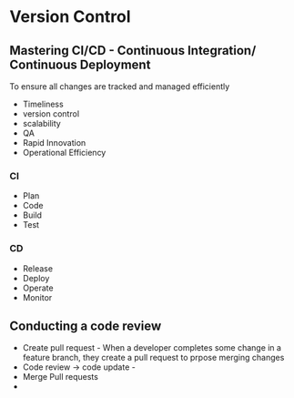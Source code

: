 # Version Control

## Mastering CI/CD - Continuous Integration/ Continuous Deployment
To ensure all changes are tracked and managed efficiently
- Timeliness
- version control
- scalability
- QA
- Rapid Innovation
- Operational Efficiency

### CI
  - Plan
  - Code
  - Build
  - Test

### CD
  - Release
  - Deploy
  - Operate
  - Monitor

## Conducting a code review
  - Create pull request - When a developer completes some change in a feature branch, they create a pull request to prpose merging changes
  - Code review -> code update - 
  - Merge Pull requests
  - 
